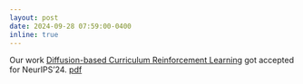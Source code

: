 ```yaml
---
layout: post
date: 2024-09-28 07:59:00-0400
inline: true
---
```


Our work [Diffusion-based Curriculum Reinforcement Learning](https://nips.cc/virtual/2024/poster/93021) got accepted for NeurIPS’24. [pdf](/assets/pdf/24_Neurips_Draft_Diffusion_based_Curriculum_RL.pdf)